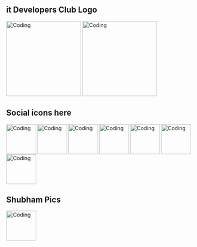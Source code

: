 ## it Developers Club Logo
<img alt="Coding" width="200" src="https://user-images.githubusercontent.com/90132275/210129036-bd833a34-0d29-4dff-b433-14db2a1000ae.svg">
<img alt="Coding" width="200" src="https://user-images.githubusercontent.com/90132275/210150238-d837fa44-bd50-492e-8edf-e5c93fb48042.png">

## Social icons here
<img align="left" alt="Coding" width="80" src="https://user-images.githubusercontent.com/90132275/210128545-c5471496-5c7c-4b29-8d3d-ac16dbc8877f.svg">
<img align="left" alt="Coding" width="80" src="https://user-images.githubusercontent.com/90132275/210128609-cbe82f26-2919-432a-9273-cb7bdabf77ee.svg">
<img align="left" alt="Coding" width="80" src="https://user-images.githubusercontent.com/90132275/210128656-f67ae4fe-0dc7-4bce-85df-6e981bc4d5c3.svg">
<img align="left" alt="Coding" width="80" src="https://user-images.githubusercontent.com/90132275/210128665-a0d08c07-a7a2-4918-82a3-c2161624a36f.svg">
<img align="left" alt="Coding" width="80" src="https://user-images.githubusercontent.com/90132275/210128720-d40e52ad-eb7a-4c1e-9a25-e80f06afba7c.svg">
<img align="left" alt="Coding" width="80" src="https://user-images.githubusercontent.com/90132275/210128757-6ed1c065-7cbd-448f-b3af-67bf1829c938.svg">
<img alt="Coding" width="80" src="https://user-images.githubusercontent.com/90132275/210128800-c82eff9c-e378-4137-b49e-6a4189a7b5de.svg">

## Shubham Pics
<img alt="Coding" width="80" src="https://user-images.githubusercontent.com/90132275/210150391-b835e250-1aed-4948-b37f-861416738ade.png">

